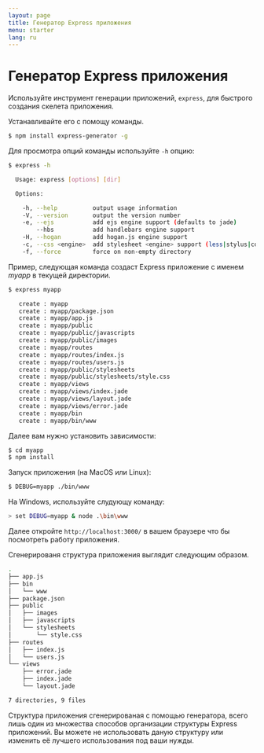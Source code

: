 ```yaml
---
layout: page
title: Генератор Express приложения
menu: starter
lang: ru
---
```


# Генератор Express приложения

Используйте инструмент генерации приложений, `express`, для быстрого создания скелета приложения.

Устанавливайте его с помощу команды.

~~~sh
$ npm install express-generator -g
~~~

Для просмотра опций команды используйте `-h` опцию:

~~~sh
$ express -h

  Usage: express [options] [dir]

  Options:

    -h, --help          output usage information
    -V, --version       output the version number
    -e, --ejs           add ejs engine support (defaults to jade)
        --hbs           add handlebars engine support
    -H, --hogan         add hogan.js engine support
    -c, --css <engine>  add stylesheet <engine> support (less|stylus|compass) (defaults to plain css)
    -f, --force         force on non-empty directory
~~~

Пример, следующая команда создаст Express приложение с именем _myapp_ в текущей директории.

~~~sh
$ express myapp

   create : myapp
   create : myapp/package.json
   create : myapp/app.js
   create : myapp/public
   create : myapp/public/javascripts
   create : myapp/public/images
   create : myapp/routes
   create : myapp/routes/index.js
   create : myapp/routes/users.js
   create : myapp/public/stylesheets
   create : myapp/public/stylesheets/style.css
   create : myapp/views
   create : myapp/views/index.jade
   create : myapp/views/layout.jade
   create : myapp/views/error.jade
   create : myapp/bin
   create : myapp/bin/www
~~~

Далее вам нужно установить зависимости:

~~~sh
$ cd myapp 
$ npm install
~~~

Запуск приложения (на MacOS или Linux):

~~~sh
$ DEBUG=myapp ./bin/www
~~~

На Windows, используйте слудующу команду:

~~~sh
> set DEBUG=myapp & node .\bin\www
~~~

Далее откройте `http://localhost:3000/` в вашем браузере что бы посмотреть работу приложения.

Сгенерированя структура приложения выглядит следующим образом.

~~~sh
.
├── app.js
├── bin
│   └── www
├── package.json
├── public
│   ├── images
│   ├── javascripts
│   └── stylesheets
│       └── style.css
├── routes
│   ├── index.js
│   └── users.js
└── views
    ├── error.jade
    ├── index.jade
    └── layout.jade

7 directories, 9 files
~~~

<div class="doc-box doc-info" markdown="1">
Структура приложения сгенерированая с помощью генератора, всего лишь один из множества способов организации структуры Express приложений. Вы можете не использовать даную структуру или изменить её лучшего использования под ваши нужды.
</div>
